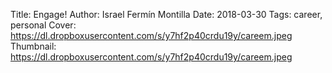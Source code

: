 Title: Engage!
Author: Israel Fermín Montilla
Date: 2018-03-30
Tags: career, personal
Cover: https://dl.dropboxusercontent.com/s/y7hf2p40crdu19y/careem.jpeg
Thumbnail: https://dl.dropboxusercontent.com/s/y7hf2p40crdu19y/careem.jpeg


